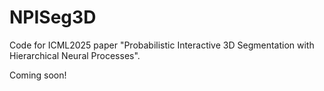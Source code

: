 # NPISeg3D

Code for ICML2025 paper "Probabilistic Interactive 3D Segmentation with Hierarchical Neural Processes".

Coming soon!
